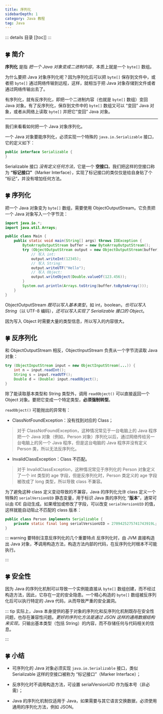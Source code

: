 ```yaml
---
title: 序列化
sidebarDepth: 1
category: Java 教程
tag: Java
---
```


::: details 目录
[[toc]]
:::

## 🍀 简介

**序列化** 是指 _把一个 Java 对象变成二进制内容_，本质上就是一个 `byte[]` 数组。

为什么要把 Java 对象序列化呢？因为序列化后可以把 `byte[]` 保存到文件中，或者把 `byte[]` 通过网络传输到远程，这样，就相当于把 Java 对象存储到文件或者通过网络传输出去了。

有序列化，就有反序列化，即把一个二进制内容（也就是 `byte[]` 数组）变回 Java 对象。有了反序列化，保存到文件中的 `byte[]` 数组又可以 “变回” Java 对象，或者从网络上读取 `byte[]` 并把它“变回” Java 对象。

---

我们来看看如何把一个 Java 对象序列化。

一个 Java 对象要能序列化，必须实现一个特殊的 `java.io.Serializable` 接口，它的定义如下：

```java
public interface Serializable {
}
```

Serializable 接口 _没有定义任何方法_，它是一个 **空接口**。我们把这样的空接口称为 **“标记接口”**（Marker Interface），实现了标记接口的类仅仅是给自身贴了个 “标记”，并没有增加任何方法。

## 🍀 序列化

把一个 Java 对象变为 `byte[]` 数组，需要使用 ObjectOutputStream。它负责把一个 Java 对象写入一个字节流：

```java
import java.io.*;
import java.util.Arrays;

public class Main {
    public static void main(String[] args) throws IOException {
        ByteArrayOutputStream buffer = new ByteArrayOutputStream();
        try (ObjectOutputStream output = new ObjectOutputStream(buffer)) {
            // 写入 int:
            output.writeInt(12345);
            // 写入 String:
            output.writeUTF("Hello");
            // 写入 Object:
            output.writeObject(Double.valueOf(123.456));
        }
        System.out.println(Arrays.toString(buffer.toByteArray()));
    }
}
```

ObjectOutputStream _既可以写入基本类型_，如 int，boolean，_也可以写入 String_（以 UTF-8 编码），_还可以写入实现了 Serializable 接口的 Object_。

因为写入 Object 时需要大量的类型信息，所以写入的内容很大。

## 🍀 反序列化

和 ObjectOutputStream 相反，ObjectInputStream 负责从一个字节流读取 Java 对象：

```java
try (ObjectInputStream input = new ObjectInputStream(...)) {
    int n = input.readInt();
    String s = input.readUTF();
    Double d = (Double) input.readObject();
}
```

除了能读取基本类型和 String 类型外，调用 `readObject()` 可以直接返回一个 Object 对象。要把它变成一个特定类型，**必须强制转型**。

`readObject()` 可能抛出的异常有：

- ClassNotFoundException：没有找到对应的 Class；

> 对于 ClassNotFoundException，这种情况常见于一台电脑上的 Java 程序把一个 Java 对象（例如，Person 对象）序列化以后，通过网络传给另一台电脑上的另一个 Java 程序，但是这台电脑的 Java 程序并没有定义 Person 类，所以无法反序列化。

- InvalidClassException：Class 不匹配。

> 对于 InvalidClassException，这种情况常见于序列化的 Person 对象定义了一个 int 类型的 age 字段，但是反序列化时，Person 类定义的 age 字段被改成了 long 类型，所以导致 class 不兼容。

为了避免这种 class 定义变动导致的不兼容，Java 的序列化允许 class 定义一个特殊的 `serialVersionUID` 静态变量，用于标识 Java 类的序列化 “**版本**”，通常可以由 IDE 自动生成。如果增加或修改了字段，可以改变 `serialVersionUID` 的值，这样就能自动阻止不匹配的 class 版本：

```java
public class Person implements Serializable {
    private static final long serialVersionUID = 2709425275741743919L;
}
```

::: warning 要特别注意反序列化的几个重要特点
反序列化时，由 JVM 直接构造出 Java 对象，**不**调用构造方法，构造方法内部的代码，在反序列化时根本不可能执行。

:::

## 🍀 安全性

因为 Java 的序列化机制可以导致一个实例能直接从 `byte[]` 数组创建，而不经过构造方法，因此，它存在一定的安全隐患。一个精心构造的 `byte[]` 数组被反序列化后可以执行特定的 Java 代码，从而导致严重的安全漏洞。

::: tip
实际上，Java 本身提供的基于对象的序列化和反序列化机制既存在安全性问题，也存在兼容性问题。_更好的序列化方法是通过 JSON 这样的通用数据结构来实现_，只输出基本类型（包括 String）的内容，而不存储任何与代码相关的信息。

:::

## 🍀 小结

- 可序列化的 Java 对象必须实现 `java.io.Serializable` 接口，类似 Serializable 这样的空接口被称为 “标记接口”（Marker Interface）；

- 反序列化时不调用构造方法，可设置 serialVersionUID 作为版本号（非必需）；

- Java 的序列化机制仅适用于 Java，如果需要与其它语言交换数据，必须使用通用的序列化方法，例如 JSON。
